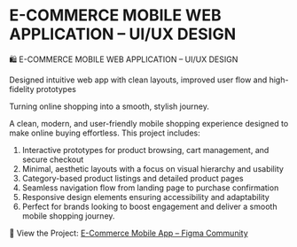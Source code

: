 # E-COMMERCE MOBILE WEB APPLICATION – UI/UX DESIGN

🛍 E-COMMERCE MOBILE WEB APPLICATION – UI/UX DESIGN

Designed intuitive web app with clean layouts, improved user flow and high-fidelity prototypes

Turning online shopping into a smooth, stylish journey.

A clean, modern, and user-friendly mobile shopping experience designed to make online buying effortless. This project includes:
1. Interactive prototypes for product browsing, cart management, and secure checkout
2. Minimal, aesthetic layouts with a focus on visual hierarchy and usability
3. Category-based product listings and detailed product pages
4. Seamless navigation flow from landing page to purchase confirmation
5. Responsive design elements ensuring accessibility and adaptability
6. Perfect for brands looking to boost engagement and deliver a smooth mobile shopping journey.
   
🔗 View the Project: [E-Commerce Mobile App – Figma Community](https://www.figma.com/community/file/1513861026417828163/e-commerce-app)



